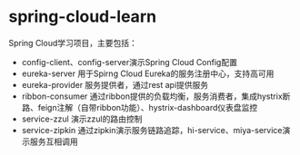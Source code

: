 # spring-cloud-learn

Spring Cloud学习项目，主要包括：

 - config-client、config-server演示Spring Cloud Config配置
 - eureka-server 用于Spirng Cloud Eureka的服务注册中心，支持高可用
 - eureka-provider 服务提供者，通过rest api提供服务
 - ribbon-consumer 通过ribbon提供的负载均衡，服务消费者，集成hystrix断路、feign注解（自带ribbon功能）、hystrix-dashboard仪表盘监控
 - service-zzul 演示zzul的路由控制
 - service-zipkin 通过zipkin演示服务链路追踪，hi-service、miya-service演示服务互相调用


